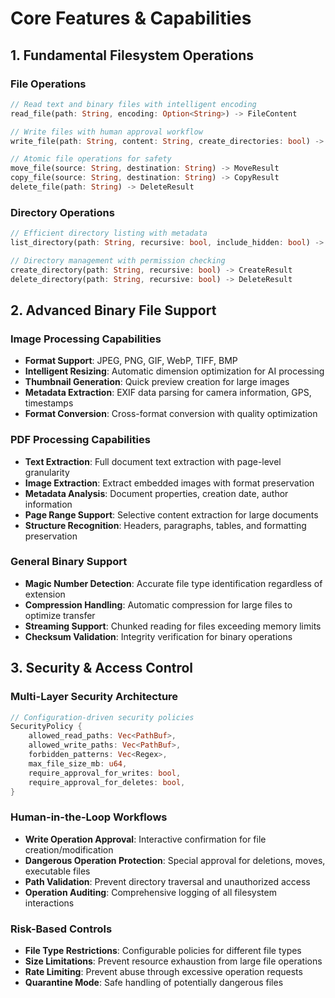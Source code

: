 # Core Features & Capabilities

## 1. **Fundamental Filesystem Operations**

### **File Operations**
```rust
// Read text and binary files with intelligent encoding
read_file(path: String, encoding: Option<String>) -> FileContent

// Write files with human approval workflow
write_file(path: String, content: String, create_directories: bool) -> WriteResult

// Atomic file operations for safety
move_file(source: String, destination: String) -> MoveResult
copy_file(source: String, destination: String) -> CopyResult
delete_file(path: String) -> DeleteResult
```

### **Directory Operations**
```rust
// Efficient directory listing with metadata
list_directory(path: String, recursive: bool, include_hidden: bool) -> DirectoryListing

// Directory management with permission checking
create_directory(path: String, recursive: bool) -> CreateResult
delete_directory(path: String, recursive: bool) -> DeleteResult
```

## 2. **Advanced Binary File Support**

### **Image Processing Capabilities**
- **Format Support**: JPEG, PNG, GIF, WebP, TIFF, BMP
- **Intelligent Resizing**: Automatic dimension optimization for AI processing
- **Thumbnail Generation**: Quick preview creation for large images
- **Metadata Extraction**: EXIF data parsing for camera information, GPS, timestamps
- **Format Conversion**: Cross-format conversion with quality optimization

### **PDF Processing Capabilities**
- **Text Extraction**: Full document text extraction with page-level granularity
- **Image Extraction**: Extract embedded images with format preservation
- **Metadata Analysis**: Document properties, creation date, author information
- **Page Range Support**: Selective content extraction for large documents
- **Structure Recognition**: Headers, paragraphs, tables, and formatting preservation

### **General Binary Support**
- **Magic Number Detection**: Accurate file type identification regardless of extension
- **Compression Handling**: Automatic compression for large files to optimize transfer
- **Streaming Support**: Chunked reading for files exceeding memory limits
- **Checksum Validation**: Integrity verification for binary operations

## 3. **Security & Access Control**

### **Multi-Layer Security Architecture**
```rust
// Configuration-driven security policies
SecurityPolicy {
    allowed_read_paths: Vec<PathBuf>,
    allowed_write_paths: Vec<PathBuf>,
    forbidden_patterns: Vec<Regex>,
    max_file_size_mb: u64,
    require_approval_for_writes: bool,
    require_approval_for_deletes: bool,
}
```

### **Human-in-the-Loop Workflows**
- **Write Operation Approval**: Interactive confirmation for file creation/modification
- **Dangerous Operation Protection**: Special approval for deletions, moves, executable files
- **Path Validation**: Prevent directory traversal and unauthorized access
- **Operation Auditing**: Comprehensive logging of all filesystem interactions

### **Risk-Based Controls**
- **File Type Restrictions**: Configurable policies for different file types
- **Size Limitations**: Prevent resource exhaustion from large file operations
- **Rate Limiting**: Prevent abuse through excessive operation requests
- **Quarantine Mode**: Safe handling of potentially dangerous files

